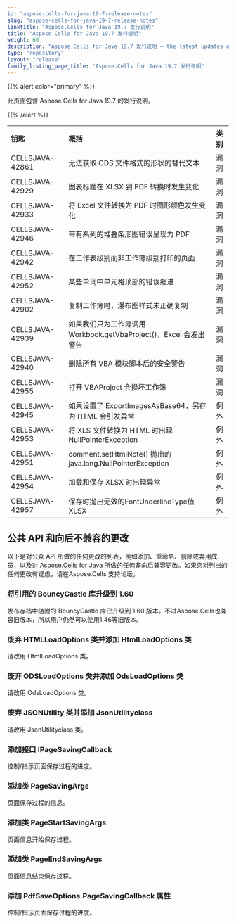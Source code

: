 ```yaml
---
id: "aspose-cells-for-java-19-7-release-notes"
slug: "aspose-cells-for-java-19-7-release-notes"
linktitle: "Aspose.Cells for Java 19.7 发行说明"
title: "Aspose.Cells for Java 19.7 发行说明"
weight: 60
description: "Aspose.Cells for Java 19.7 发行说明 – the latest updates and fixes."
type: "repository"
layout: "release"
family_listing_page_title: "Aspose.Cells for Java 19.7 发行说明"
---
```

{{% alert color="primary" %}} 

此页面包含 Aspose.Cells for Java 19.7 的发行说明。

{{% /alert %}} 

|**钥匙**|**概括**|**类别**|
|:- |:- |:- |
|CELLSJAVA-42861|无法获取 ODS 文件格式的形状的替代文本|漏洞|
|CELLSJAVA-42929|图表标题在 XLSX 到 PDF 转换时发生变化|漏洞|
|CELLSJAVA-42933|将 Excel 文件转换为 PDF 时图形颜色发生变化|漏洞|
|CELLSJAVA-42946|带有系列的堆叠条形图错误呈现为 PDF|漏洞|
|CELLSJAVA-42942|在工作表级别而非工作簿级别打印的页面|漏洞|
|CELLSJAVA-42952|某些单词中单元格顶部的错误缩进|漏洞|
|CELLSJAVA-42902|复制工作簿时，瀑布图样式未正确复制|漏洞|
|CELLSJAVA-42939|如果我们只为工作簿调用 Workbook.getVbaProject()，Excel 会发出警告|漏洞|
|CELLSJAVA-42940|删除所有 VBA 模块脚本后的安全警告|漏洞|
|CELLSJAVA-42955|打开 VBAProject 会损坏工作簿|漏洞|
|CELLSJAVA-42945|如果设置了 ExportImagesAsBase64，另存为 HTML 会引发异常|例外|
|CELLSJAVA-42953|将 XLS 文件转换为 HTML 时出现 NullPointerException|例外|
|CELLSJAVA-42951|comment.setHtmlNote() 抛出的 java.lang.NullPointerException|例外|
|CELLSJAVA-42954|加载和保存 XLSX 时出现异常|例外|
|CELLSJAVA-42957|保存时抛出无效的FontUnderlineType值 XLSX|例外|

## **公共 API 和向后不兼容的更改**
以下是对公众 API 所做的任何更改的列表，例如添加、重命名、删除或弃用成员，以及对 Aspose.Cells for Java 所做的任何非向后兼容更改。如果您对列出的任何更改有疑虑，请在Aspose.Cells 支持论坛。
### **将引用的 BouncyCastle 库升级到 1.60**
发布存档中随附的 BouncyCastle 库已升级到 1.60 版本。不过Aspose.Cells也兼容旧版本，所以用户仍然可以使用1.46等旧版本。
### **废弃 HTMLLoadOptions 类并添加 HtmlLoadOptions 类**
请改用 HtmlLoadOptions 类。
### **废弃 ODSLoadOptions 类并添加 OdsLoadOptions 类**
请改用 OdsLoadOptions 类。
### **废弃 JSONUtility 类并添加 JsonUtilityclass**
请改用 JsonUtilityclass 类。
### **添加接口 IPageSavingCallback**
控制/指示页面保存过程的进度。
### **添加类 PageSavingArgs**
页面保存过程的信息。
### **添加类 PageStartSavingArgs**
页面信息开始保存过程。
### **添加类 PageEndSavingArgs**
页面信息结束保存过程。
### **添加 PdfSaveOptions.PageSavingCallback 属性**
控制/指示页面保存过程的进度。
